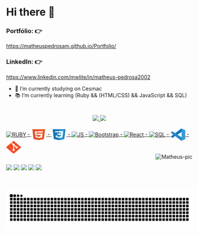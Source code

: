 # Hi there 👋

### Portfólio: 👉
https://matheuspedrosam.github.io/Portfolio/

### LinkedIn: 👉
https://www.linkedin.com/mwlite/in/matheus-pedrosa2002



- 🔭 I’m currently studying on Cesmac
- 📚 I’m currently learning (Ruby && (HTML/CSS) && JavaScript && SQL)
#

<div align="center">
  <a href="https://github.com/matheuspedrosam">
  <img height="180em" src="https://github-readme-stats.vercel.app/api?username=matheuspedrosam&show_icons=true&theme=dark&include_all_commits=true&count_private=true"/>
  <img height="180em" src="https://github-readme-stats.vercel.app/api/top-langs/?username=matheuspedrosam&layout=compact&langs_count=7&theme=dark"/>
</div>
<div style="display: inline_block"><br>
  <img align="center" alt="RUBY" height="30" width="40" src="https://cdn.jsdelivr.net/gh/devicons/devicon/icons/ruby/ruby-original.svg">
  <span>-</span>
  <img align="center" alt="HTML" height="30" width="40" src="https://raw.githubusercontent.com/devicons/devicon/master/icons/html5/html5-original.svg">
  <span>-</span>
  <img align="center" alt="CSS" height="30" width="40" src="https://raw.githubusercontent.com/devicons/devicon/master/icons/css3/css3-original.svg">
  <span>-</span>
  <img align="center" alt="JS" height="40" width="40" src="https://img.icons8.com/color/144/000000/javascript--v1.png">
  <span>-</span>
  <img align="center" alt="Bootstrap" height="42" width="42" src="https://img.icons8.com/color/144/000000/bootstrap.png">
  <span>-</span>
  <img align="center" alt="React" height="40" width="40" src="https://img.icons8.com/color/144/000000/react-native.png">
  <span>-</span>
  <img align="center" alt="SQL" height="30" width="33" src="https://cdn.iconscout.com/icon/premium/png-256-thumb/database-2306894-1948603.png">
  <span>-</span>
  <img align="center" alt="VsCode" height="34" width="40" src="https://raw.githubusercontent.com/devicons/devicon/1119b9f84c0290e0f0b38982099a2bd027a48bf1/icons/vscode/vscode-original.svg">
  <span>-</span>
  <img align="center" alt="Git" height="34" width="40" src="https://raw.githubusercontent.com/devicons/devicon/1119b9f84c0290e0f0b38982099a2bd027a48bf1/icons/git/git-original.svg">
  
  <div><img align="right" alt="Matheus-pic" height="100px" src="https://user-images.githubusercontent.com/99772255/188293933-33e5e96d-a177-4dde-a5bc-9fd0a17d9d08.png"></div>
</div>
  
  ##
 
<div> 
  <a href="https://www.youtube.com/channel/UCk52A7cqGKiU7-LaFNmaDrg" target="_blank"><img src="https://img.shields.io/badge/YouTube-FF0000?style=for-the-badge&logo=youtube&logoColor=white" target="_blank"></a>
  <a href="https://www.instagram.com/matheuspedrosam/" target="_blank"><img src="https://img.shields.io/badge/-Instagram-%23E4405F?style=for-the-badge&logo=instagram&logoColor=white" target="_blank"></a>
 <a href="https://www.discordapp.com/users/255294706563547136" target="_blank"><img src="https://img.shields.io/badge/Discord-7289DA?style=for-the-badge&logo=discord&logoColor=white" target="_blank"></a> 
  <a href = "mailto:matheuspedrosa2002@gmail.com"><img src="https://img.shields.io/badge/-Gmail-%23333?style=for-the-badge&logo=gmail&logoColor=white" target="_blank"></a>
  <a href="https://www.linkedin.com/in/matheus-pedrosa2002/" target="_blank"><img src="https://img.shields.io/badge/-LinkedIn-%230077B5?style=for-the-badge&logo=linkedin&logoColor=white" target="_blank"></a> 
 
  ![Snake animation](https://github.com/matheuspedrosam/matheuspedrosam/blob/output/github-contribution-grid-snake.svg)
 
</div>
